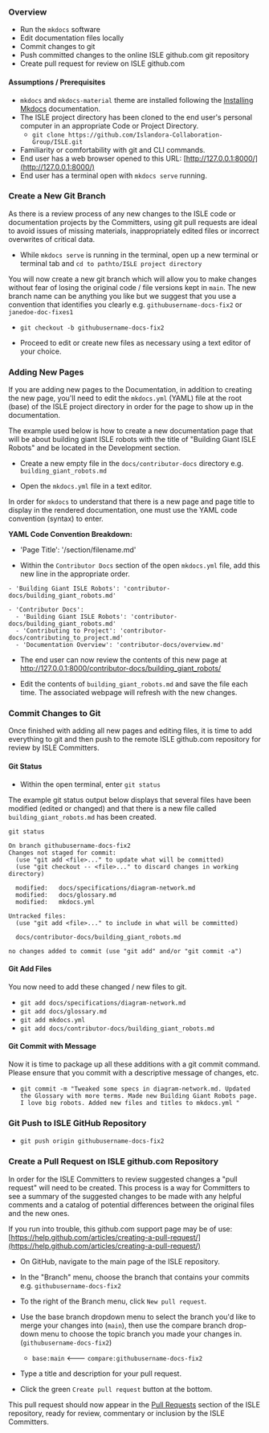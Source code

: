 <!--- PAGE_TITLE --->

### Overview
* Run the `mkdocs` software
* Edit documentation files locally
* Commit changes to git
* Push committed changes to the online ISLE github.com git repository
* Create pull request for review on ISLE github.com

#### Assumptions / Prerequisites

* `mkdocs` and `mkdocs-material` theme are installed following the [Installing Mkdocs](../contributor-docs/mkdocs.md) documentation.
* The ISLE project directory has been cloned to the end user's personal computer in an appropriate Code or Project Directory.
   * `git clone https://github.com/Islandora-Collaboration-Group/ISLE.git`
* Familiarity or comfortability with git and CLI commands.
* End user has a web browser opened to this URL: [http://127.0.0.1:8000/](http://127.0.0.1:8000/)
* End user has a terminal open with `mkdocs serve` running.

### Create a New Git Branch

As there is a review process of any new changes to the ISLE code or documentation projects by the Committers, using git pull requests are ideal to avoid issues of missing materials, inappropriately edited files or incorrect overwrites of critical data.

* While `mkdocs serve` is running in the terminal, open up a new terminal or terminal tab and `cd to pathto/ISLE project directory`

You will now create a new git branch which will allow you to make changes without fear of losing the original code / file versions kept in `main`. The new branch name can be anything you like but we suggest that you use a convention that identifies you clearly e.g. `githubusername-docs-fix2` or `janedoe-doc-fixes1`

* `git checkout -b githubusername-docs-fix2`

* Proceed to edit or create new files as necessary using a text editor of your choice.

### Adding New Pages
If you are adding new pages to the Documentation, in addition to creating the new page, you'll need to edit the `mkdocs.yml` (YAML) file at the root (base) of the ISLE project directory in order for the page to show up in the documentation.

The example used below is how to create a new documentation page that will be about building giant ISLE robots with the title of "Building Giant ISLE Robots" and be located in the Development section.

* Create a new empty file in the `docs/contributor-docs` directory e.g. `building_giant_robots.md`

* Open the `mkdocs.yml` file in a text editor.

In order for `mkdocs` to understand that there is a new page and page title to display in the rendered documentation, one must use the YAML code convention (syntax) to enter.

**YAML Code Convention Breakdown:**

- 'Page Title': '/section/filename.md'

* Within the `Contributor Docs` section of the open `mkdocs.yml` file, add this new line in the appropriate order.

`- 'Building Giant ISLE Robots': 'contributor-docs/building_giant_robots.md'`

```
- 'Contributor Docs':
  - 'Building Giant ISLE Robots': 'contributor-docs/building_giant_robots.md'
  - 'Contributing to Project': 'contributor-docs/contributing_to_project.md'
  - 'Documentation Overview': 'contributor-docs/overview.md'
```

* The end user can now review the contents of this new page at http://127.0.0.1:8000/contributor-docs/building_giant_robots/

* Edit the contents of `building_giant_robots.md` and save the file each time. The associated webpage will refresh with the new changes.

### Commit Changes to Git

Once finished with adding all new pages and editing files, it is time to add everything to git and then push to the remote ISLE github.com repository for review by ISLE Committers.

#### Git Status
* Within the open terminal, enter `git status`

The example git status output below displays that several files have been modified (edited or changed) and that there is a new file called `building_giant_robots.md` has been created.

```
git status

On branch githubusername-docs-fix2
Changes not staged for commit:
  (use "git add <file>..." to update what will be committed)
  (use "git checkout -- <file>..." to discard changes in working directory)

  modified:   docs/specifications/diagram-network.md
  modified:   docs/glossary.md
  modified:   mkdocs.yml

Untracked files:
  (use "git add <file>..." to include in what will be committed)

  docs/contributor-docs/building_giant_robots.md

no changes added to commit (use "git add" and/or "git commit -a")
```
####  Git Add Files

You now need to add these changed / new files to git.

* `git add docs/specifications/diagram-network.md`
* `git add docs/glossary.md`
* `git add mkdocs.yml`
* `git add docs/contributor-docs/building_giant_robots.md`

####  Git Commit with Message

Now it is time to package up all these additions with a git commit command. Please ensure that you commit with a descriptive message of changes, etc.

* `git commit -m "Tweaked some specs in diagram-network.md. Updated the Glossary with more terms. Made new Building Giant Robots page. I love big robots. Added new files and titles to mkdocs.yml "`

###  Git Push to ISLE GitHub Repository

* `git push origin githubusername-docs-fix2`

### Create a Pull Request on ISLE github.com Repository

In order for the ISLE Committers to review suggested changes a "pull request" will need to be created. This process is a way for Committers to see a summary of the suggested changes to be made with any helpful comments and a catalog of potential differences between the original files and the new ones.

If you run into trouble, this github.com support page may be of use: [https://help.github.com/articles/creating-a-pull-request/](https://help.github.com/articles/creating-a-pull-request/)

* On GitHub, navigate to the main page of the ISLE repository.

* In the "Branch" menu, choose the branch that contains your commits e.g. `githubusername-docs-fix2`

* To the right of the Branch menu, click `New pull request`.

* Use the base branch dropdown menu to select the branch you'd like to merge your changes into (`main`), then use the compare branch drop-down menu to choose the topic branch you made your changes in.(`githubusername-docs-fix2`)

  * `base:main` <--- `compare:githubusername-docs-fix2`

* Type a title and description for your pull request.

* Click the green `Create pull request` button at the bottom.

This pull request should now appear in the [Pull Requests](https://github.com/Islandora-Collaboration-Group/ISLE/pulls) section of the ISLE repository, ready for review, commentary or inclusion by the ISLE Committers.
